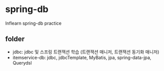 # spring-db
Inflearn spring-db practice

## folder
- jdbc: jdbc 및 스프링 트랜잭션 학습 (트랜잭션 매니저, 트랜잭션 동기화 매니저)
- itemservice-db: jdbc, jdbcTemplate, MyBatis, jpa, spring-data-jpa, Querydsl
